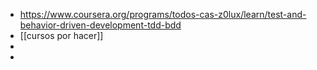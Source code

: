 - https://www.coursera.org/programs/todos-cas-z0lux/learn/test-and-behavior-driven-development-tdd-bdd
- [[cursos por hacer]]
-
-
